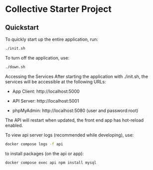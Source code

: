 # Collective Starter Project

## Quickstart

To quickly start up the entire application, run:

```bash
./init.sh
```

To turn off the application, use:

```bash
./down.sh
```

Accessing the Services
After starting the application with ./init.sh, the services will be accessible at the following URLs:

- App Client: http://localhost:5000

- API Server: http://localhost:5001
  
- phpMyAdmin: http://localhost:5080 (user and password:root)

The API will restart when updated, the front end app has hot-reload enabled.

To view api server logs (recommended while developing), use:

```bash
docker compose logs -f api
```

to install packages (on the api or app):

```bash
docker compose exec api npm install mysql
```
